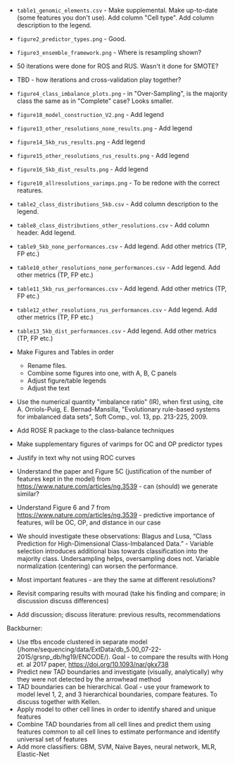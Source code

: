 - `table1_genomic_elements.csv` - Make supplemental. Make up-to-date (some features you don't use). Add column "Cell type". Add column description to the legend.
- `figure2_predictor_types.png` - Good.
- `figure3_ensemble_framework.png` - Where is resampling shown?
- 50 iterations were done for ROS and RUS. Wasn't it done for SMOTE?
- TBD - how iterations and cross-validation play together?
- `figure4_class_imbalance_plots.png` - in "Over-Sampling", is the majority class the same as in "Complete" case? Looks smaller.
- `figure18_model_construction_V2.png` - Add legend
- `figure13_other_resolutions_none_results.png` - Add legend
- `figure14_5kb_rus_results.png` - Add legend
- `figure15_other_resolutions_rus_results.png` - Add legend
- `figure16_5kb_dist_results.png` - Add legend
- `figure10_allresolutions_varimps.png` - To be redone with the correct reatures.

- `table2_class_distributions_5kb.csv` - Add column description to the legend.
- `table8_class_distributions_other_resolutions.csv` - Add column header. Add legend.
- `table9_5kb_none_performances.csv` - Add legend. Add other metrics (TP, FP etc.)
- `table10_other_resolutions_none_performances.csv` - Add legend. Add other metrics (TP, FP etc.)
- `table11_5kb_rus_performances.csv` - Add legend. Add other metrics (TP, FP etc.)
- `table12_other_resolutions_rus_performances.csv` - Add legend. Add other metrics (TP, FP etc.)
- `table13_5kb_dist_performances.csv` - Add legend. Add other metrics (TP, FP etc.)


- Make Figures and Tables in order
    - Rename files. 
    - Combine some figures into one, with A, B, C panels
    - Adjust figure/table legends
    - Adjust the text

- Use the numerical quantity "imbalance ratio" (IR), when first using, cite A. Orriols-Puig, E. Bernad-Mansilla, "Evolutionary rule-based systems for imbalanced data sets", Soft Comp., vol. 13, pp. 213-225, 2009.
- Add ROSE R package to the class-balance techniques
- Make supplementary figures of varimps for OC and OP predictor types
- Justify in text why not using ROC curves
- Understand the paper and Figure 5C (justification of the number of features kept in the model) from https://www.nature.com/articles/ng.3539 - can (should) we generate similar?
- Understand Figure 6 and 7 from https://www.nature.com/articles/ng.3539 - predictive importance of features, will be OC, OP, and distance in our case
- We should investigate these observations: Blagus and Lusa, “Class Prediction for High-Dimensional Class-Imbalanced Data.” - Variable selection introduces additional bias towards classification into the majority class. Undersampling helps, oversampling does not. Variable normalization (centering) can worsen the performance.
- Most important features - are they the same at different resolutions?
- Revisit comparing results with mourad (take his finding and compare; in discussion discuss differences)
- Add discussion; discuss literature: previous results, recommendations


Backburner: 

- Use tfbs encode clustered in separate model (/home/sequencing/data/ExtData/db_5.00_07-22-2015/grsnp_db/hg19/ENCODE/). Goal - to compare the results with Hong et. al 2017 paper, https://doi.org/10.1093/nar/gkx738
- Predict new TAD boundaries and investigate (visually, analytically) why they were not detected by the arrowhead method
- TAD boundaries can be hierarchical. Goal - use your framework to model level 1, 2, and 3 hierarchical boundaries, compare features. To discuss together with Kellen.
- Apply model to other cell lines in order to identify shared and unique features
- Combine TAD boundaries from all cell lines and predict them using features common to all cell lines to estimate performance and identify universal set of features
- Add more classifiers: GBM, SVM, Naive Bayes, neural network, MLR, Elastic-Net 
 